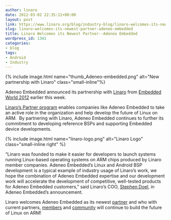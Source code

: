 ```yaml
---
author: linaro
date: 2012-03-02 22:35:11+00:00
layout: post
link: https://www.linaro.org/blog/industry-blog/linaro-welcomes-its-newest-partner-adeneo-embedded/
slug: linaro-welcomes-its-newest-partner-adeneo-embedded
title: Linaro Welcomes its Newest Partner--Adeneo Embedded
wordpress_id: 1341
categories:
- blog
tags:
- Android
- Industry
---
```

{% include image.html name="thumb_Adeneo-embedded.png" alt="New partnership with Linaro" class="small-inline"%}

Adeneo Embedded announced its partnership with [Linaro](http://www.linaro.org/) from [Embedded World 2012](http://www.embedded-world.de/en/) earlier this week.

[Linaro’s Partner program](http://www.linaro.org/partners/) enables companies like Adeneo Embedded to take an active role in the organization and help develop the future of Linux on ARM.  By partnering with Linaro, Adeneo Embedded continues to further its commitment to developing reference BSPs and supporting Embedded device developments.

{% include image.html name="linaro-logo.png" alt="Linaro Logo" class="small-inline right" %}

“Linaro was founded to make it easier for developers to launch systems running Linux-based operating systems on ARM chips produced by Linaro member companies. Adeneo Embedded’s Linux and Android BSP development is a typical example of industry usage of Linaro’s work, we hope the combination of Adeneo Embedded expertise and our development work will accelerate the development of competitive, well-tested products for Adeneo Embedded customers,” said Linaro’s COO, [Stephen Doel](http://www.linaro.org/about/meet-the-team/stephen-doel/), in Adeneo Embedded’s announcement.

Linaro welcomes Adeneo Embedded as its newest [partner](http://www.linaro.org/partners) and who with current partners, [members](http://www.linaro.org/members) and [community](http://www.linaro.org/engineering/getting-started/discuss) will continue to build the future of Linux on ARM!
